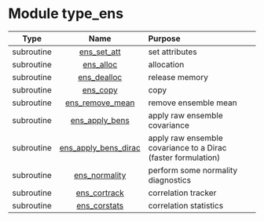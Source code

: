 # Module type_ens

| Type | Name | Purpose |
| :--: | :--: | :---------- |
| subroutine | [ens_set_att](https://github.com/JCSDA/saber/tree/develop/src/saber/bump/type_ens.F90#L60) | set attributes |
| subroutine | [ens_alloc](https://github.com/JCSDA/saber/tree/develop/src/saber/bump/type_ens.F90#L80) | allocation |
| subroutine | [ens_dealloc](https://github.com/JCSDA/saber/tree/develop/src/saber/bump/type_ens.F90#L113) | release memory |
| subroutine | [ens_copy](https://github.com/JCSDA/saber/tree/develop/src/saber/bump/type_ens.F90#L144) | copy |
| subroutine | [ens_remove_mean](https://github.com/JCSDA/saber/tree/develop/src/saber/bump/type_ens.F90#L177) | remove ensemble mean |
| subroutine | [ens_apply_bens](https://github.com/JCSDA/saber/tree/develop/src/saber/bump/type_ens.F90#L212) | apply raw ensemble covariance |
| subroutine | [ens_apply_bens_dirac](https://github.com/JCSDA/saber/tree/develop/src/saber/bump/type_ens.F90#L276) | apply raw ensemble covariance to a Dirac (faster formulation) |
| subroutine | [ens_normality](https://github.com/JCSDA/saber/tree/develop/src/saber/bump/type_ens.F90#L329) | perform some normality diagnostics |
| subroutine | [ens_cortrack](https://github.com/JCSDA/saber/tree/develop/src/saber/bump/type_ens.F90#L498) | correlation tracker |
| subroutine | [ens_corstats](https://github.com/JCSDA/saber/tree/develop/src/saber/bump/type_ens.F90#L773) | correlation statistics |
